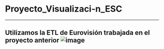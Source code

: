# Proyecto_Visualizaci-n_ESC
--------------------------------------------------------------------------------------------------------------------------------------------------------------
Utilizamos la ETL de Eurovisión trabajada en el proyecto anterior
![image](https://user-images.githubusercontent.com/109532909/189700448-9e9717a7-08f1-430d-8c95-eda7ad79d0de.png)
--------------------------------------------------------------------------------------------------------------------------------------------------------------
